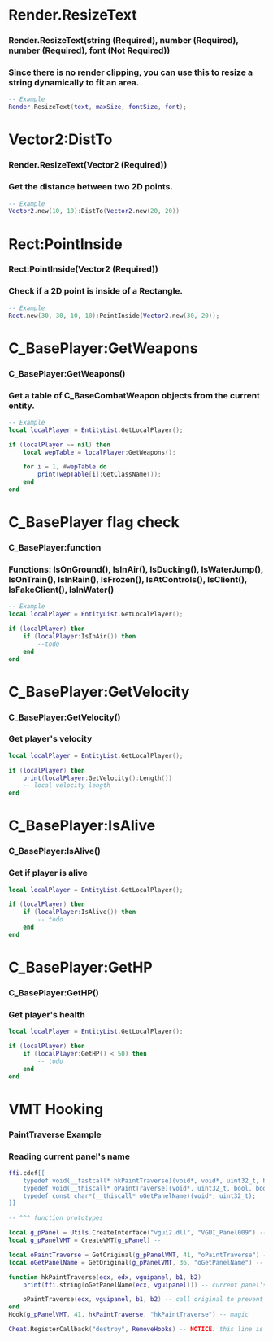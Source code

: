 #

# Render.ResizeText
### Render.ResizeText(string (Required), number (Required), number (Required), font (Not Required))
### Since there is no render clipping, you can use this to resize a string dynamically to fit an area.
```lua
-- Example
Render.ResizeText(text, maxSize, fontSize, font);
```

#

# Vector2:DistTo
### Render.ResizeText(Vector2 (Required))
### Get the distance between two 2D points.
```lua
-- Example
Vector2.new(10, 10):DistTo(Vector2.new(20, 20))
```

#

# Rect:PointInside
### Rect:PointInside(Vector2 (Required))
### Check if a 2D point is inside of a Rectangle.
```lua
-- Example
Rect.new(30, 30, 10, 10):PointInside(Vector2.new(30, 20));
```

#

# C_BasePlayer:GetWeapons
### C_BasePlayer:GetWeapons()
### Get a table of C_BaseCombatWeapon objects from the current entity.
```lua
-- Example
local localPlayer = EntityList.GetLocalPlayer();

if (localPlayer ~= nil) then
    local wepTable = localPlayer:GetWeapons();

    for i = 1, #wepTable do
        print(wepTable[i]:GetClassName());
    end
end
```

# C_BasePlayer flag check
### C_BasePlayer:function
### Functions: IsOnGround(), IsInAir(), IsDucking(), IsWaterJump(), IsOnTrain(), IsInRain(), IsFrozen(), IsAtControls(), IsClient(), IsFakeClient(), IsInWater()
```lua
-- Example
local localPlayer = EntityList.GetLocalPlayer();

if (localPlayer) then
    if (localPlayer:IsInAir()) then
        --todo
    end
end
```

# C_BasePlayer:GetVelocity
### C_BasePlayer:GetVelocity()
### Get player's velocity
```lua
local localPlayer = EntityList.GetLocalPlayer();

if (localPlayer) then
    print(localPlayer:GetVelocity():Length())
    -- local velocity length
end
```

# C_BasePlayer:IsAlive
### C_BasePlayer:IsAlive()
### Get if player is alive
```lua
local localPlayer = EntityList.GetLocalPlayer();

if (localPlayer) then
    if (localPlayer:IsAlive()) then
        -- todo
    end
end
```

# C_BasePlayer:GetHP
### C_BasePlayer:GetHP()
### Get player's health

```lua
local localPlayer = EntityList.GetLocalPlayer();

if (localPlayer) then
    if (localPlayer:GetHP() < 50) then
        -- todo
    end
end
```

# VMT Hooking
### PaintTraverse Example
### Reading current panel's name

```lua
ffi.cdef[[
    typedef void(__fastcall* hkPaintTraverse)(void*, void*, uint32_t, bool, bool);
    typedef void(__thiscall* oPaintTraverse)(void*, uint32_t, bool, bool);
    typedef const char*(__thiscall* oGetPanelName)(void*, uint32_t);
]]

-- ^^^ function prototypes

local g_pPanel = Utils.CreateInterface("vgui2.dll", "VGUI_Panel009") -- get interface
local g_pPanelVMT = CreateVMT(g_pPanel) -- 

local oPaintTraverse = GetOriginal(g_pPanelVMT, 41, "oPaintTraverse") -- get original address of painttraverse(actually it is neverlose's)
local oGetPanelName = GetOriginal(g_pPanelVMT, 36, "oGetPanelName") -- same ^^^

function hkPaintTraverse(ecx, edx, vguipanel, b1, b2)
    print(ffi.string(oGetPanelName(ecx, vguipanel))) -- current panel's name

    oPaintTraverse(ecx, vguipanel, b1, b2) -- call original to prevent issues
end
Hook(g_pPanelVMT, 41, hkPaintTraverse, "hkPaintTraverse") -- magic

Cheat.RegisterCallback("destroy", RemoveHooks) -- NOTICE: this line is must have to prevent crashes/undefined behavior
```